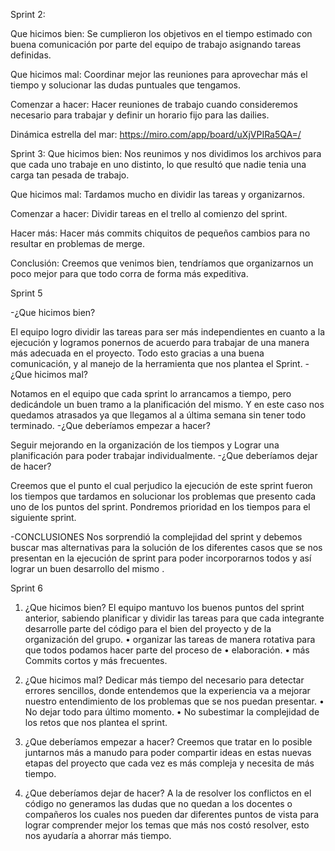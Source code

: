 Sprint 2:

Que hicimos bien:
Se cumplieron los objetivos en el tiempo estimado con buena comunicación por parte del equipo de trabajo asignando tareas definidas.

Que hicimos mal:
Coordinar mejor las reuniones para aprovechar más el tiempo y solucionar las dudas puntuales que tengamos.

Comenzar a hacer:
Hacer reuniones de trabajo cuando consideremos necesario para trabajar y definir un horario fijo para las dailies.

Dinámica estrella del mar:
https://miro.com/app/board/uXjVPIRa5QA=/

Sprint 3:
Que hicimos bien:
Nos reunimos y nos dividimos los archivos para que cada uno trabaje en uno distinto, lo que resultó que nadie tenia una carga tan pesada de trabajo.

Que hicimos mal:
Tardamos mucho en dividir las tareas y organizarnos.

Comenzar a hacer:
Dividir tareas en el trello al comienzo del sprint. 

Hacer más:
Hacer más commits chiquitos de pequeños cambios para no resultar en problemas de merge.

Conclusión: Creemos que venimos bien, tendríamos que organizarnos un poco mejor para que todo corra de forma más expeditiva.

Sprint 5

-¿Que hicimos bien?

El equipo logro dividir las tareas para ser más independientes en cuanto a la ejecución y logramos ponernos de acuerdo para trabajar de una manera más adecuada en el proyecto. Todo esto gracias a una buena comunicación, y al manejo de la herramienta que nos plantea el Sprint.
-¿Que hicimos mal?

Notamos en el equipo que cada sprint lo arrancamos a tiempo, pero dedicándole un buen tramo a la planificación del mismo. Y en este caso nos quedamos atrasados ya que llegamos al a última semana sin tener todo terminado.
-¿Que deberíamos empezar a hacer?

Seguir mejorando en la organización de los tiempos y Lograr una planificación para poder trabajar individualmente.
-¿Que deberíamos dejar de hacer?

Creemos que el punto el cual perjudico la ejecución de este sprint fueron los tiempos que tardamos en solucionar los problemas que presento cada uno de los puntos del sprint. Pondremos prioridad en los tiempos para el siguiente sprint.

-CONCLUSIONES
Nos sorprendió la complejidad del sprint y debemos buscar mas alternativas para la solución de los diferentes casos que se nos presentan en la ejecución de sprint  para poder incorporarnos todos y así lograr un buen desarrollo del mismo .

Sprint 6

1.	¿Que hicimos bien?
El equipo mantuvo los buenos puntos del sprint anterior, sabiendo planificar y dividir las tareas para que cada integrante desarrolle parte del código para el bien del proyecto y de la organización del grupo.
•	organizar las tareas de manera rotativa para que todos podamos hacer parte del proceso de 
•	elaboración.
•	más Commits cortos y más frecuentes.
2.	¿Que hicimos mal?
Dedicar más tiempo del necesario para detectar errores sencillos, donde entendemos que la experiencia va a mejorar nuestro entendimiento de los problemas que se nos puedan presentar.
•	No dejar todo para último momento.
•	No subestimar la complejidad de los retos que nos plantea el sprint.

3.	¿Que deberíamos empezar a hacer?
Creemos que tratar en lo posible juntarnos más a manudo para poder compartir ideas en estas nuevas etapas del proyecto que cada vez es más compleja y necesita de más tiempo.
4.	¿Que deberíamos dejar de hacer?
A la de resolver los conflictos en el código no generamos las dudas que no quedan a los docentes o compañeros los cuales nos pueden dar diferentes puntos de vista para lograr comprender mejor los temas que más nos costó resolver, esto nos ayudaría a ahorrar más tiempo.



